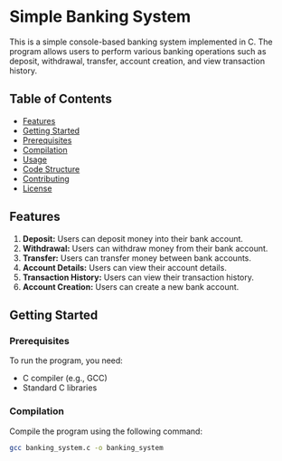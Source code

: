 # Simple Banking System

This is a simple console-based banking system implemented in C. The program allows users to perform various banking operations such as deposit, withdrawal, transfer, account creation, and view transaction history.

## Table of Contents

- [Features](#features)
- [Getting Started](#getting-started)
- [Prerequisites](#prerequisites)
- [Compilation](#compilation)
- [Usage](#usage)
- [Code Structure](#code-structure)
- [Contributing](#contributing)
- [License](#license)

## Features

1. **Deposit:** Users can deposit money into their bank account.
2. **Withdrawal:** Users can withdraw money from their bank account.
3. **Transfer:** Users can transfer money between bank accounts.
4. **Account Details:** Users can view their account details.
5. **Transaction History:** Users can view their transaction history.
6. **Account Creation:** Users can create a new bank account.

## Getting Started

### Prerequisites

To run the program, you need:

- C compiler (e.g., GCC)
- Standard C libraries

### Compilation

Compile the program using the following command:

```bash
gcc banking_system.c -o banking_system
